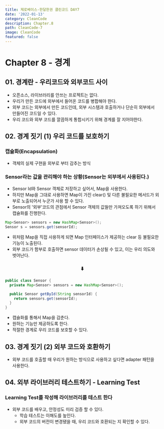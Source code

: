 ```yaml
---
title: 제로베이스-한달한권 클린코드 DAY7
date: '2022-01-13'
category: CleanCode
description: Chapter.8
path: CleanCode-7
image: CleanCode
featured: false
---
```


# Chapter 8 - 경계

## 01. 경계란 - 우리코드와 외부코드 사이

- 오픈소스, 라이브러리를 안쓰는 프로젝트는 없다.
- 우리가 만든 코드에 외부에서 들어온 코드를 병합해야 한다.
- 외부 코드는 외부에서 만든 코드인데, 외부 시스템과 호출하거나 단순히 외부에서 만들어진 코드일 수 있다.
- 우리 코드와 외부 코드를 깔끔하게 통합시키기 위해 경계를 잘 지어야한다.

## 02. 경계 짓기 (1) 우리 코드를 보호하기

### 캡슐화(Encapsulation)

- 객체의 실제 구현을 외부로 부터 감추는 방식

### Sensor라는 값을 관리해야 하는 상황(Sensor는 외부에서 사용된다.)

- Sensor Id와 Sensor 객체로 저장하고 싶어서, Map을 사용한다.
- 하지만 Map을 그대로 사용하면 Map이 가진 clear() 및 다른 불필요한 메서드가 외부로 노출되어서 누군가 사용 할 수 있다.
- Sensor의 '외부'코드의 관점에서 Sensor 객체의 값들만 가져오도록 하기 위해서 캡슐화를 진행한다.

```java
Map<Sensor> sensors = new HashMap<Sensor>();
Sensor s = sensors.get(sensorId);
```

- 위처럼 Map을 직접 사용하게 되면 Map 인터페이스가 제공하는 clear 등 불필요한 기능이 노출된다.
- 외부 코드가 함부로 호출하면 sensor 데이터가 손상될 수 있고, 이는 우리 의도와 벗어난다.

<h3 style="text-align: center;"> ⬇️ </h3>

```java
public class Sensor {
  private Map<Sensor> sensors = new HashMap<Sensor>();

  public Sensor getById(String sensorId) {
    return sensors.get(sensorId);
  }
}
```

- 캡슐화를 통해서 Map을 감춘다.
- 원하는 기능만 제공하도록 한다.
- 적절한 경계로 우리 코드를 보호할 수 있다.

## 03. 경계 짓기 (2) 외부 코드와 호환하기

- 외부 코드를 호출할 때 우리가 원하는 방식으로 사용하고 싶다면 adapter 패턴을 사용한다.

## 04. 외부 라이브러리 테스트하기 - Learning Test

### Learning Test를 작성해 라이브러리를 테스트 한다

- 외부 코드를 배우고, 안정성도 미리 검증 할 수 있다.
  - 학습 테스트는 이해도를 높인다.
  - 외부 코드의 버전이 변경됐을 때, 우리 코드와 호환되는 지 확인할 수 있다.
